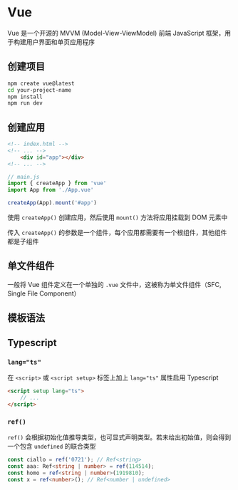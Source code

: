 # Vue

Vue 是一个开源的 MVVM (Model-View-ViewModel) 前端 JavaScript 框架，用于构建用户界面和单页应用程序

## 创建项目

```bash
npm create vue@latest
cd your-project-name
npm install
npm run dev
```

## 创建应用

```html
<!-- index.html -->
<!-- ... -->
    <div id="app"></div>
<!-- ... -->
```

```js
// main.js
import { createApp } from 'vue'
import App from './App.vue'

createApp(App).mount('#app')
```

使用 `createApp()` 创建应用，然后使用 `mount()` 方法将应用挂载到 DOM 元素中

传入 `createApp()` 的参数是一个组件，每个应用都需要有一个根组件，其他组件都是子组件

## 单文件组件

一般将 Vue 组件定义在一个单独的 `.vue` 文件中，这被称为单文件组件（SFC, Single File Component）

## 模板语法

## Typescript

### `lang="ts"`

在 `<script>` 或 `<script setup>` 标签上加上 `lang="ts"` 属性启用 Typescript

```html
<script setup lang="ts">
    // ...
</script>
```

### `ref()`

`ref()` 会根据初始化值推导类型，也可显式声明类型。若未给出初始值，则会得到一个包含 `undefined` 的联合类型

```ts
const ciallo = ref('0721'); // Ref<string>
const aaa: Ref<string | number> = ref(114514);
const homo = ref<string | number>(1919810);
const x = ref<number>(); // Ref<number | undefined>
```
